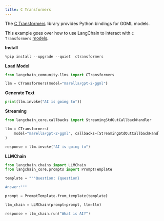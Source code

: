 ```yaml
---
title: C Transformers
---
```


The [C Transformers](https://github.com/marella/ctransformers) library provides Python bindings for GGML models.

This example goes over how to use LangChain to interact with `C Transformers` [models](https://github.com/marella/ctransformers#supported-models).

**Install**

```python
%pip install --upgrade --quiet  ctransformers
```

**Load Model**

```python
from langchain_community.llms import CTransformers

llm = CTransformers(model="marella/gpt-2-ggml")
```

**Generate Text**

```python
print(llm.invoke("AI is going to"))
```

**Streaming**

```python
from langchain_core.callbacks import StreamingStdOutCallbackHandler

llm = CTransformers(
    model="marella/gpt-2-ggml", callbacks=[StreamingStdOutCallbackHandler()]
)

response = llm.invoke("AI is going to")
```

**LLMChain**

```python
from langchain.chains import LLMChain
from langchain_core.prompts import PromptTemplate

template = """Question: {question}

Answer:"""

prompt = PromptTemplate.from_template(template)

llm_chain = LLMChain(prompt=prompt, llm=llm)

response = llm_chain.run("What is AI?")
```
